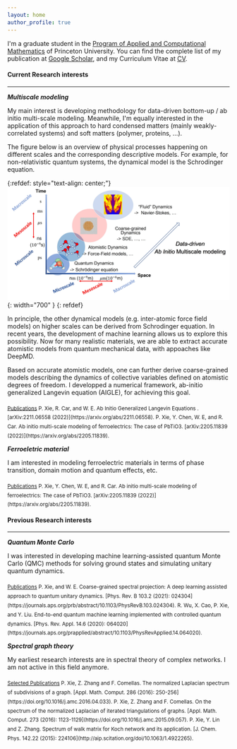 ```yaml
---
layout: home
author_profile: true
---
```


I'm a graduate student in the [Program of Applied and Computational Mathematics](https://www.pacm.princeton.edu/) of Princeton University. You can find the complete list of my publication at [Google Scholar](https://scholar.google.com/citations?user=WreiKioAAAAJ&hl=en), and my Curriculum Vitae at [CV](/about/).

#### Current Research interests
---------
__*Multiscale modeling*__

My main interest is developing methodology for data-driven bottom-up / ab initio multi-scale modeling. Meanwhile, I'm equally interested in the application of this approach to hard condensed matters (mainly weakly-correlated systems) and soft matters (polymer, proteins, ...). 

The figure below is an overview of physical processes happening on different scales and the corresponding descriptive models. For example, for non-relativistic quantum systems, the dynamical model is the Schrodinger equation. 

{:refdef: style="text-align: center;"}
![Multiscale](/assets/images/multiscale.jpg){: width="700" }
{: refdef}

In principle, the other dynamical models (e.g. inter-atomic force field models) on higher scales can be derived from Schrodinger equation. In recent years, the development of machine learning allows us to explore this possibility. Now for many realistic materials, we are able to extract accurate atomistic models from quantum mechanical data, with appoaches like DeepMD. 

Based on accurate atomistic models, one can further derive coarse-grained models describing the dynamics of collective variables defined on atomistic degrees of freedom. I developped a numerical framework, ab-initio generalized Langevin equation (AIGLE), for achieving this goal.  

<sub>
<u>Publications</u>    
P. Xie, R. Car, and W. E. Ab Initio Generalized Langevin Equations
. [arXiv:2211.06558 (2022)](https://arxiv.org/abs/2211.06558).   
P. Xie, Y. Chen, W. E, and R. Car. Ab initio multi-scale modeling of ferroelectrics: The case of PbTiO3. [arXiv:2205.11839 (2022)](https://arxiv.org/abs/2205.11839).    
</sub>  


__*Ferroeletric material*__

I am interested in modeling ferroelectric materials in terms of phase transition, domain motion and quantum effects, etc. 

<sub>
<u>Publications</u>    
P. Xie, Y. Chen, W. E, and R. Car. Ab initio multi-scale modeling of ferroelectrics: The case of PbTiO3. [arXiv:2205.11839 (2022)](https://arxiv.org/abs/2205.11839).    
</sub>  


#### Previous Research interests
---------

__*Quantum Monte Carlo*__

I was interested in developing machine learning-assisted quantum Monte Carlo (QMC) methods for solving ground states and simulating unitary quantum dynamics.

<sub>
<u>Publications</u>     
P. Xie, and W. E. Coarse-grained spectral projection: A deep learning assisted approach to quantum unitary dynamics. [Phys. Rev. B 103.2 (2021): 024304](https://journals.aps.org/prb/abstract/10.1103/PhysRevB.103.024304).     
R. Wu, X. Cao, P. Xie, and Y. Liu. End-to-end quantum machine learning implemented with controlled quantum dynamics. [Phys. Rev. Appl. 14.6 (2020): 064020](https://journals.aps.org/prapplied/abstract/10.1103/PhysRevApplied.14.064020).     
</sub>     


__*Spectral graph theory*__

My earliest research interests are in spectral theory of complex networks. I am not active in this field anymore.    

<sub>
<u>Selected Publications</u>    
P. Xie, Z. Zhang and F. Comellas.  The normalized Laplacian spectrum of subdivisions of a graph. [Appl. Math.  Comput. 286 (2016): 250-256](https://doi.org/10.1016/j.amc.2016.04.033).     
P. Xie, Z. Zhang and F. Comellas. On the spectrum of the normalized Laplacian of iterated triangulations of graphs. [Appl. Math. Comput. 273 (2016): 1123-1129](https://doi.org/10.1016/j.amc.2015.09.057).         
P. Xie, Y. Lin and Z. Zhang. Spectrum of walk matrix for Koch network and its application. [J. Chem. Phys. 142.22 (2015): 224106](http://aip.scitation.org/doi/10.1063/1.4922265).   
</sub>    
